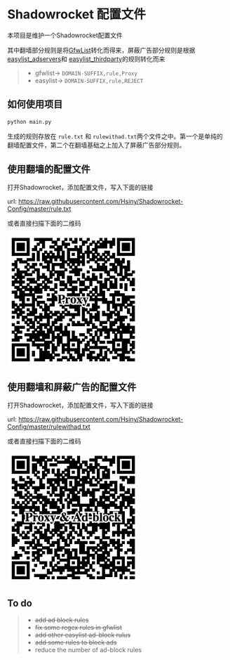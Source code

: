 # Shadowrocket 配置文件

本项目是维护一个Shadowrocket配置文件

其中翻墙部分规则是将[GfwList](https://github.com/gfwlist/gfwlist)转化而得来，屏蔽广告部分规则是根据[easylist_adservers](https://github.com/easylist/easylist/blob/master/easylist/easylist_adservers.txt)和
[easylist_thirdparty](https://github.com/easylist/easylist/blob/master/easylist/easylist_thirdparty.txt)的规则转化而来

>* gfwlist->  ```DOMAIN-SUFFIX,rule,Proxy```
>* easylist-> ```DOMAIN-SUFFIX,rule,REJECT```

## 如何使用项目

``` Python
python main.py 
```
生成的规则存放在 ```rule.txt``` 和 ```rulewithad.txt```两个文件之中。第一个是单纯的翻墙配置文件，第二个在翻墙基础之上加入了屏蔽广告部分规则。

## 使用翻墙的配置文件

打开Shadowrocket，添加配置文件，写入下面的链接
 
url:  https://raw.githubusercontent.com/Hsiny/Shadowrocket-Config/master/rule.txt

或者直接扫描下面的二维码

![QR code](png/proxy.png)

## 使用翻墙和屏蔽广告的配置文件

打开Shadowrocket，添加配置文件，写入下面的链接 
 
url:  https://raw.githubusercontent.com/Hsiny/Shadowrocket-Config/master/rulewithad.txt

或者直接扫描下面的二维码

![QR code](png/proxyandadblock.png)


## To do
>* ~~add ad block rules~~
>* ~~fix some regex rules in gfwlist~~
>* ~~add other easylist ad-block rulus~~
>* ~~add some rules to block ads~~
>* reduce the number of ad-block rules





